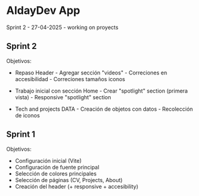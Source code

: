 # AldayDev App

Sprint 2 - 27-04-2025 - working on proyects


## Sprint 2

Objetivos:

* Repaso Header 
       - Agregar sección "videos"
       - Correciones en accesibilidad
       - Correciones tamaños iconos

* Trabajo inicial con sección Home
       - Crear "spotlight" section (primera vista)
       - Responsive "spotlight" section

* Tech and projects DATA
       - Creación de objetos con datos
       - Recolección de iconos

## Sprint 1

Objetivos:

* Configuración inicial (Vite)
* Configuración de fuente principal
* Selección de colores principales
* Selección de páginas (CV, Projects, About)
* Creación del header (+ responsive + accesibility)



